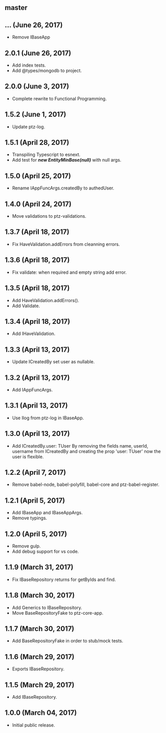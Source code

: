## master

## ... (June 26, 2017)

* Remove IBaseApp

## 2.0.1 (June 26, 2017)

* Add index tests.
* Add @types/mongodb to project.

## 2.0.0 (June 3, 2017)

* Complete rewrite to Functional Programming.

## 1.5.2 (June 1, 2017)

* Update ptz-log.

## 1.5.1 (April 28, 2017)

* Transpiling Typescript to esnext.
* Add test for ***new EntityMinBase(null)*** with null args.

## 1.5.0 (April 25, 2017)

* Rename IAppFuncArgs.createdBy to authedUser.

## 1.4.0 (April 24, 2017)

* Move validations to ptz-validations.

## 1.3.7 (April 18, 2017)

* Fix HaveValidation.addErrors from cleanning errors.

## 1.3.6 (April 18, 2017)

* Fix validate: when required and empty string add error.

## 1.3.5 (April 18, 2017)

* Add HaveValidation.addErrors().
* Add Validate.

## 1.3.4 (April 18, 2017)

* Add IHaveValidation.

## 1.3.3 (April 13, 2017)

* Update ICreatedBy set user as nullable.

## 1.3.2 (April 13, 2017)

* Add IAppFuncArgs.

## 1.3.1 (April 13, 2017)

* Use Ilog from ptz-log in IBaseApp.

## 1.3.0 (April 13, 2017)

* Add ICreatedBy.user: TUser
    By removing the fields name, userId, username from ICreatedBy
    and creating the prop 'user: TUser'
    now the user is flexible.

## 1.2.2 (April 7, 2017)

* Remove babel-node, babel-polyfill, babel-core and ptz-babel-register.

## 1.2.1 (April 5, 2017)

* Add IBaseApp and IBaseAppArgs.
* Remove typings.

## 1.2.0 (April 5, 2017)

* Remove gulp.
* Add debug support for vs code.

## 1.1.9 (March 31, 2017)

* Fix IBaseRepository returns for getByIds and find.

## 1.1.8 (March 30, 2017)

* Add Generics to IBaseRepository.
* Move BaseRepositoryFake to ptz-core-app.

## 1.1.7 (March 30, 2017)

* Add BaseRepositoryFake in order to stub/mock tests.

## 1.1.6 (March 29, 2017)

* Exports IBaseRepository.

## 1.1.5 (March 29, 2017)

* Add IBaseRepository.

## 1.0.0 (March 04, 2017)

* Initial public release.
